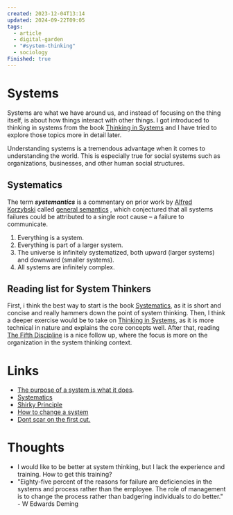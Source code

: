 ```yaml
---
created: 2023-12-04T13:14
updated: 2024-09-22T09:05
tags:
  - article
  - digital-garden
  - "#system-thinking"
  - sociology
Finished: true
---
```

# Systems
Systems are what we have around us, and instead of focusing on the thing itself, is about how things interact with other things. I got introduced to thinking in systems from the book [Thinking in Systems](../Books/Book%20Reviews/Science/Systems/Thinking%20in%20Systems.md) and I have tried to explore those topics more in detail later. 

Understanding systems is a tremendous advantage when it comes to understanding the world. This is especially true for social systems such as organizations, businesses, and other human social structures. 

## Systematics
The term _**systemantics**_ is a commentary on prior work by [Alfred Korzybski](https://en.wikipedia.org/wiki/Alfred_Korzybski "Alfred Korzybski") called [general semantics](https://en.wikipedia.org/wiki/General_semantics "General semantics") , which conjectured that all systems failures could be attributed to a single root cause – a failure to communicate.
1. Everything is a system.
2. Everything is part of a larger system.
3. The universe is infinitely systematized, both upward (larger systems) and downward (smaller systems).
4. All systems are infinitely complex.

## Reading list for System Thinkers
First, i think the best way to start is the book [Systematics](../Books/Book%20Reviews/Science/Systems/Systematics.md), as it is short and concise and really hammers down the point of system thinking. Then, I think a deeper exercise would be to take on [Thinking in Systems](../Books/Book%20Reviews/Science/Systems/Thinking%20in%20Systems.md), as it is more technical in nature and explains the core concepts well. After that, reading [The Fifth Discipline](../Books/Book%20Reviews/Science/Systems/The%20Fifth%20Discipline.md) is a nice follow up, where the focus is more on the organization in the system thinking context. 

# Links
- [The purpose of a system is what it does](https://en.wikipedia.org/wiki/The_purpose_of_a_system_is_what_it_does).
- [Systematics](https://www.biodigitaljazz.net/blog/systemantics.html)
- [Shirky Principle](https://effectiviology.com/shirky-principle/)
- [How to change a system](https://news.ycombinator.com/item?id=39510292)
- [Dont scar on the first cut.](https://signalvnoise.com/archives2/dont_scar_on_the_first_cut)

# Thoughts 
- I would like to be better at system thinking, but I lack the experience and training. How to get this training?
- "Eighty-five percent of the reasons for failure are deficiencies in the systems and process rather than the employee. The role of management is to change the process rather than badgering individuals to do better." - W Edwards Deming





